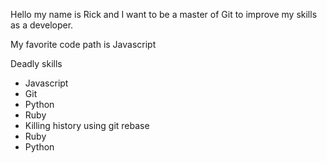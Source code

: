 Hello my name is Rick and I want to be a master of Git to improve my skills as a developer.

My favorite code path is Javascript

Deadly skills

* Javascript
* Git
* Python
* Ruby
* Killing history using git rebase
* Ruby
* Python
